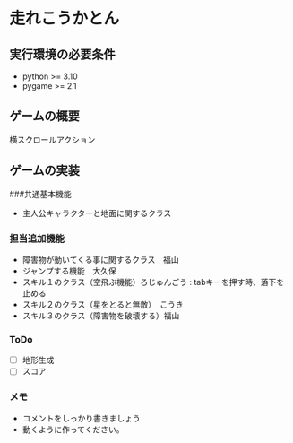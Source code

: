 # 走れこうかとん
## 実行環境の必要条件
* python >= 3.10
* pygame >= 2.1

## ゲームの概要
横スクロールアクション

## ゲームの実装
###共通基本機能
* 主人公キャラクターと地面に関するクラス

### 担当追加機能
* 障害物が動いてくる事に関するクラス　福山
* ジャンプする機能　大久保
* スキル１のクラス（空飛ぶ機能）ろじゅんごう : tabキーを押す時、落下を止める
* スキル２のクラス（星をとると無敵）　こうき
* スキル３のクラス（障害物を破壊する）福山

### ToDo
- [ ] 地形生成
- [ ] スコア

### メモ
* コメントをしっかり書きましょう
* 動くように作ってください。

